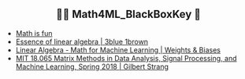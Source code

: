 <p align="center">
  <h2 align="center">🥷🏼
    Math4ML_BlackBoxKey 👾
</h2> 
</p>

- [Math is fun](https://www.mathsisfun.com/algebra/matrix-multiplying.html)
- [Essence of linear algebra | 3blue 1brown](https://www.youtube.com/watch?v=fNk_zzaMoSs&list=PLZHQObOWTQDPD3MizzM2xVFitgF8hE_ab&index=1)
- [Linear Algebra - Math for Machine Learning | Weights & Biases](https://www.youtube.com/watch?v=uZeDTwWcnuY&list=PLD80i8An1OEGZ2tYimemzwC3xqkU0jKUg&index=2)
- [MIT 18.065 Matrix Methods in Data Analysis, Signal Processing, and Machine Learning, Spring 2018 | Gilbert Strang](https://www.youtube.com/playlist?list=PLUl4u3cNGP63oMNUHXqIUcrkS2PivhN3k)
